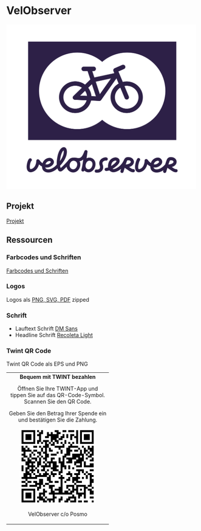 # VelObserver 

<img src="https://github.com/posmocoop/spatial_future/blob/master/logo%20dunkel@6x.png?raw=true" width="500" />


## Projekt
[Projekt](https://github.com/posmocoop/spatial_future/blob/master/vobs.md)

## Ressourcen

### Farbcodes und Schriften
[Farbcodes und Schriften](https://github.com/posmocoop/velobserver/blob/main/VelObserver_Farben_und_Typo.pdf)

### Logos
Logos als [PNG, SVG, PDF](https://github.com/posmocoop/velobserver/blob/main/Logos.zip) zipped

### Schrift
- Lauftext Schrift [DM Sans](https://fonts.google.com/specimen/DM+Sans#about)  
- Headline Schrift [Recoleta Light](https://www.fontshop.com/families/recoleta/buy)  

### Twint QR Code
Twint QR Code als EPS und PNG

<table border="0">
  <tr>
    <td align="center">
<b>Bequem mit TWINT bezahlen</b>
                 
Öffnen Sie Ihre TWINT-App und         
tippen Sie auf das QR-Code-Symbol.                 
Scannen Sie den QR Code.          
              
Geben Sie den Betrag Ihrer Spende ein       
und bestätigen Sie die Zahlung. 
                  
<img alt="Twint QR Code als PNG und EPS" src="https://github.com/posmocoop/velobserver/blob/main/twint_velobserver_qrcode.png" width="200"/>
               
VelObserver c/o Posmo
     </td>
  </tr>
</table>
